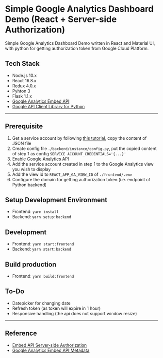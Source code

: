 # Simple Google Analytics Dashboard Demo (React + Server-side Authorization) #

Simple Google Analytics Dashboard Demo written in React and Material UI, with python for getting authorization token from Google Cloud Platform.

## Tech Stack ##
* Node.js 10.x
* React 16.8.x
* Redux 4.0.x
* Pyhton 3
* Flask 1.1.x
* [Google Analytics Embed API](https://ga-dev-tools.appspot.com/embed-api/)
* [Google API Client Library for Python](https://developers.google.com/api-client-library/python/start/installation)

***

## Prerequisite ##
1. Get a service account by following [this tutorial](https://ga-dev-tools.appspot.com/embed-api/server-side-authorization/), copy the content of JSON file
2. Create config file `./backend/instance/config.py`, put the copied content of step 1 as config `SERVICE_ACCOUNT_CREDENTIALS='{...}'`
3. Enable [Google Analytics API](https://console.developers.google.com/apis/api/analytics.googleapis.com)
4. Add the service account created in step 1 to the Google Analytics view you wish to display
5. Add the view id to `REACT_APP_GA_VIEW_ID` of `./frontend/.env`
6. Configure the domain for getting authorization token (i.e. endpoint of Python backend)

## Setup Development Environment ##
* Frontend: `yarn install`
* Backend: `yarn setup:backend`

## Development ##
* Frontend: `yarn start:frontend`
* Backend: `yarn start:backend`

## Build production ##
* Frontend: `yarn build:frontend`

## To-Do ##
* Datepicker for changing date
* Refresh token (as token will expire in 1 hour)
* Responsive handling (the api does not support window resize)

***

## Reference ##
* [Embed API Server-side Authorization](https://ga-dev-tools.appspot.com/embed-api/server-side-authorization/)
* [Google Analytics Embed API Metadata](https://content.googleapis.com/analytics/v3/metadata/ga/columns?embedApiVersion=v1)

